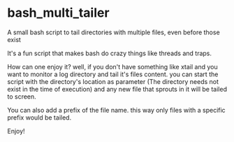 # bash_multi_tailer
A small bash script to tail directories with multiple files, even before those exist

It's a fun script that makes bash do crazy things like threads and traps.

How can one enjoy it?
well, if you don't have something like xtail and you want to monitor a log directory and tail it's files content. you can start the script with the directory's location as parameter (The directory needs not exist in the time of execution) and any new file that sprouts in it will be tailed to screen.

You can also add a prefix of the file name. this way only files with a specific prefix would be tailed.

Enjoy!
